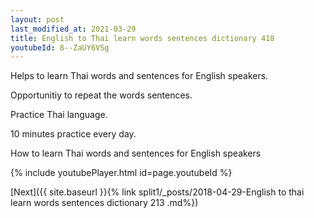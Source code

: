 ```yaml
---
layout: post
last_modified_at: 2021-03-29
title: English to Thai learn words sentences dictionary 418 
youtubeId: 8--ZaUY6VSg
---
```

 
 
Helps to learn Thai words and sentences for English speakers.

Opportunitiy to repeat the words sentences. 

Practice Thai language. 
 
10 minutes practice every day. 
 
How to learn Thai words and sentences for English speakers 
 
{% include youtubePlayer.html id=page.youtubeId %}
 
 
[Next]({{ site.baseurl }}{% link  split1/_posts/2018-04-29-English to thai learn words sentences dictionary 213 .md%})
 

